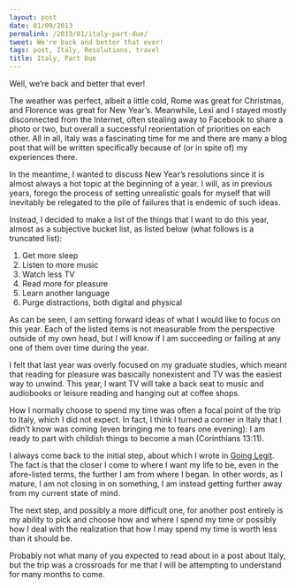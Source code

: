 ```yaml
---
layout: post
date: 01/09/2013
permalink: /2013/01/italy-part-due/
tweet: We're back and better that ever!
tags: post, Italy, Resolutions, travel
title: Italy, Part Due
---
```


<p>Well, we&#8217;re back and better that ever!</p>



<p>The weather was perfect, albeit a little cold, Rome was great for Christmas, and Florence was great for New Year&#8217;s. Meanwhile, Lexi and I stayed mostly disconnected from the Internet, often stealing away to Facebook to share a photo or two, but overall a successful reorientation of priorities on each other. All in all, Italy was a fascinating time for me and there are many a blog post that will be written specifically because of (or in spite of) my experiences there.</p>



<p>In the meantime, I wanted to discuss New Year&#8217;s resolutions since it is almost always a hot topic at the beginning of a year. I will, as in previous years, forego the process of setting unrealistic goals for myself that will inevitably be relegated to the pile of failures that is endemic of such ideas.</p>



<p>Instead, I decided to make a list of the things that I want to do this year, almost as a subjective bucket list, as listed below (what follows is a truncated list):</p>



<ol><li>Get more sleep</li>

<li>Listen to more music</li>

<li>Watch less TV</li>

<li>Read more for pleasure</li>

<li>Learn another language</li>

<li>Purge distractions, both digital and physical</li>

</ol><p>As can be seen, I am setting forward ideas of what I would like to focus on this year. Each of the listed items is not measurable from the perspective outside of my own head, but I will know if I am succeeding or failing at any one of them over time during the year.</p>



<p>I felt that last year was overly focused on my graduate studies, which meant that reading for pleasure was basically nonexistent and TV was the easiest way to unwind. This year, I want TV will take a back seat to music and audiobooks or leisure reading and hanging out at coffee shops.</p>



<p>How I normally choose to spend my time was often a focal point of the trip to Italy, which I did not expect. In fact, I think I turned a corner in Italy that I didn&#8217;t know was coming (even bringing me to tears one evening): I am ready to part with childish things to become a man (Corinthians 13:11).</p>



<p>I always come back to the initial step, about which I wrote in <a href="/2012/12/going-legit" title="Going Legit">Going Legit</a>. The fact is that the closer I come to where I want my life to be, even in the afore-listed terms, the further I am from where I began. In other words, as I mature, I am not closing in on something, I am instead getting further away from my current state of mind. </p>



<p>The next step, and possibly a more difficult one, for another post entirely is my ability to pick and choose how and where I spend my time or possibly how I deal with the realization that how I may spend my time is worth less than it should be.</p>



<p>Probably not what many of you expected to read about in a post about Italy, but the trip was a crossroads for me that I will be attempting to understand for many months to come.</p>